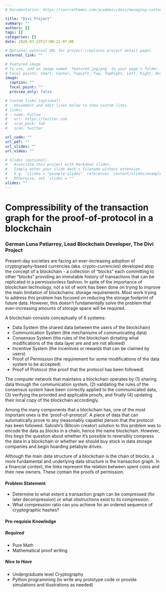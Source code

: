 ```yaml
---
# Documentation: https://sourcethemes.com/academic/docs/managing-content/

title: "Divi Project"
summary: ""
authors: []
tags: []
categories: []
date: 2020-07-23T17:00:22-07:00

# Optional external URL for project (replaces project detail page).
external_link: ""

# Featured image
# To use, add an image named `featured.jpg/png` to your page's folder.
# Focal points: Smart, Center, TopLeft, Top, TopRight, Left, Right, BottomLeft, Bottom, BottomRight.
image:
  caption: ""
  focal_point: ""
  preview_only: false

# Custom links (optional).
#   Uncomment and edit lines below to show custom links.
# links:
# - name: Follow
#   url: https://twitter.com
#   icon_pack: fab
#   icon: twitter

url_code: ""
url_pdf: ""
url_slides: ""
url_video: ""

# Slides (optional).
#   Associate this project with Markdown slides.
#   Simply enter your slide deck's filename without extension.
#   E.g. `slides = "example-slides"` references `content/slides/example-slides.md`.
#   Otherwise, set `slides = ""`.
slides: ""
---
```


# Compressibility of the transaction graph for the proof-of-protocol in a blockchain

### German Luna Patiarroy, Lead Blockchain Developer, The Divi Project

Present-day societies are facing an ever-increasing adoption of
cryptography-based currencies (aka. crypto-currencies) developed atop the
concept of a blockchain - a collection of “blocks” each committing to other
“blocks” providing an immutable history of transactions that can be replicated
in a permissionless fashion. In spite of the importance of blockchain
technology, not a lot of work has been done on trying to improve the main
limitation of blockchains: storage requirements. Most work trying to address
this problem has focused on reducing the storage footprint of future data.
However, this doesn’t fundamentally solve the problem that ever-increasing
amounts of storage space will be required.

A blockchain consists conceptually of 6 systems:
* Data System (the shared data between the users of the blockchain)
* Communication System (the mechanisms of communicating data)
* Consensus System (the rules of the blockchain dictating what modifications of
  the data layer are and are not allowed)
* Incentive System (the incentives or rewards that can be claimed by users)
* Proof of Permission (the requirement for some modifications of the data system
  to be accepted)
* Proof of Protocol (the proof that the protocol has been followed)

The computer network that maintains a blockchain operates by (1) sharing data
through the communication system, (2) validating the rules of the consensus
system have been correctly applied to the communicated data, (3) verifying the
provided and applicable proofs, and finally (4) updating their local copy of the
blockchain accordingly.

Among the many components that a blockchain has, one of the most important ones
is the ‘proof-of-protocol’. A piece of data that can automatically prove to any
(reasonably capable) person that the protocol has been followed. Satoshi’s
(Bitcoin creator) solution to this problem was to encode the data as blocks in a
chain, hence the name blockchain.  However, this begs the question about whether
it’s possible to reversibly compress the data in a blockchain or whether we
should buy stock in data storage companies and begin hoarding petabyte drives.

Although the main data structure of a blockchain is the chain of blocks, a more
fundamental and underlying data structure is the transaction graph. In a
financial context, the links represent the relation between spent coins and
their new owners.  These contain the proofs of permission.

#### Problem Statement
* Determine to what extent a transaction graph can be compressed (for later
  decompression) or what obstructions exist to its compression.
* What compression ratio can you achieve for an ordered sequence of
  cryptographic hashes?

#### Pre-requisie Knowledge
##### Required
* Pure Math
* Mathematical proof writing
##### Nice to Have
* Undergraduate level Cryptography
* Python programming (to write any prototype code or provide simulations and
  illustrations as needed)
